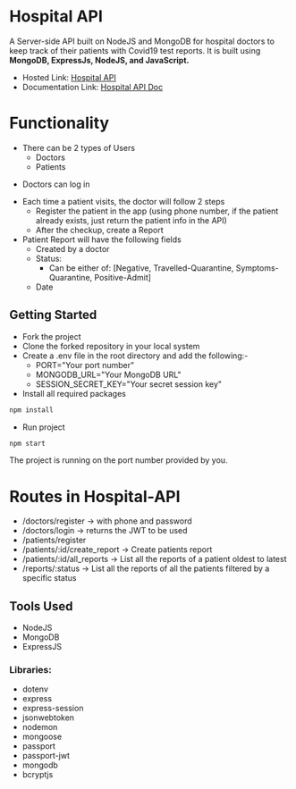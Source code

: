 # Hospital API

A Server-side API built on NodeJS and MongoDB for hospital doctors to keep track of their patients with Covid19 test reports.
It is built using **MongoDB, ExpressJs, NodeJS, and JavaScript.**

* Hosted Link: [Hospital API](https://hospital-api-58bj.onrender.com)
* Documentation Link: [Hospital API Doc](https://documenter.getpostman.com/view/28551869/2s946fdsQS)
# Functionality

* There can be 2 types of Users
    - Doctors
    - Patients
- Doctors can log in
* Each time a patient visits, the doctor will follow 2 steps
    - Register the patient in the app (using phone number, if the patient already exists, just
      return the patient info in the API)
    - After the checkup, create a Report
* Patient Report will have the following fields
    - Created by a doctor
    - Status:
      - Can be either of: [Negative, Travelled-Quarantine, Symptoms-Quarantine,
        Positive-Admit]
    - Date

## Getting Started
* Fork the project
* Clone the forked repository in your local system
* Create a .env file in the root directory and add the following:-
    - PORT="Your port number"
    - MONGODB_URL="Your MongoDB URL"
    - SESSION_SECRET_KEY="Your secret session key"
* Install all required packages
```bash
npm install 
```
* Run project 
```bash
npm start
```
The project is running on the port number provided by you.

# Routes in Hospital-API

* /doctors/register → with phone and password
* /doctors/login → returns the JWT to be used
* /patients/register
* /patients/:id/create_report → Create patients report
* /patients/:id/all_reports → List all the reports of a patient oldest to latest
* /reports/:status → List all the reports of all the patients filtered by a specific status

## Tools Used 
- NodeJS
- MongoDB
- ExpressJS

### Libraries: 
* dotenv
* express
* express-session
* jsonwebtoken
* nodemon
* mongoose
* passport
* passport-jwt
* mongodb
* bcryptjs
